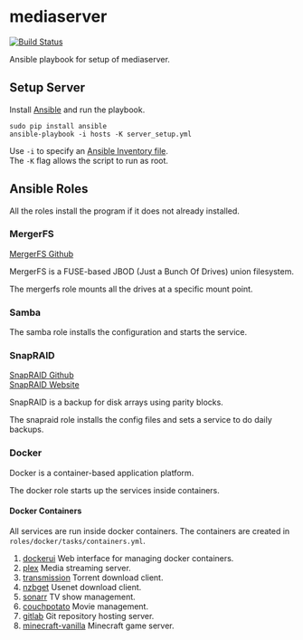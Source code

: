 # mediaserver
[![Build Status](https://travis-ci.org/tyalt1/mediaserver.svg?branch=master)](https://travis-ci.org/tyalt1/mediaserver)

Ansible playbook for setup of mediaserver.

## Setup Server

Install [Ansible](https://docs.ansible.com/ansible/)
and run the playbook.

```
sudo pip install ansible
ansible-playbook -i hosts -K server_setup.yml
```

Use `-i` to specify an [Ansible Inventory file](http://docs.ansible.com/ansible/intro_inventory.html).  
The `-K` flag allows the script to run as root.

## Ansible Roles

All the roles install the program if it does not already installed.

### MergerFS

[MergerFS Github](https://github.com/trapexit/mergerfs)

MergerFS is a FUSE-based JBOD (Just a Bunch Of Drives) union filesystem.

The mergerfs role mounts all the drives at a specific mount point.

### Samba

The samba role installs the configuration and starts the service.

### SnapRAID

[SnapRAID Github](https://github.com/amadvance/snapraid)  
[SnapRAID Website](http://www.snapraid.it/)

SnapRAID is a backup for disk arrays using parity blocks.

The snapraid role installs the config files and sets a service to do daily backups.

### Docker

Docker is a container-based application platform.

The docker role starts up the services inside containers.

#### Docker Containers

All services are run inside docker containers.
The containers are created in `roles/docker/tasks/containers.yml`.

1. [dockerui](https://hub.docker.com/r/abh1nav/dockerui/)
Web interface for managing docker containers.
1. [plex](https://hub.docker.com/r/linuxserver/plex)
Media streaming server.
1. [transmission](https://hub.docker.com/r/linuxserver/transmission)
Torrent download client.
1. [nzbget](https://hub.docker.com/r/linuxserver/nzbget)
Usenet download client.
1. [sonarr](https://hub.docker.com/r/linuxserver/sonarr)
TV show management.
1. [couchpotato](https://hub.docker.com/r/linuxserver/couchpotato)
Movie management.
1. [gitlab](https://hub.docker.com/r/gitlab/gitlab-ce)
Git repository hosting server.
1. [minecraft-vanilla](https://hub.docker.com/r/kitematic/minecraft/)
Minecraft game server.
